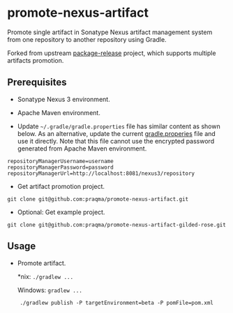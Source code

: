 # promote-nexus-artifact

Promote single artifact in Sonatype Nexus artifact management system from one repository to another repository using Gradle.

Forked from upstream [package-release](https://github.com/praqma/packagerelease) project, which supports multiple artifacts promotion.

## Prerequisites

* Sonatype Nexus 3 environment.

* Apache Maven environment.

* Update `~/.gradle/gradle.properties` file has similar content as shown below. As an alternative, update the current [gradle.properies](gradle.properties) file and use it directly. Note that this file cannot use the encrypted password generated from Apache Maven environment.

```
repositoryManagerUsername=username
repositoryManagerPassword=password
repositoryManagerUrl=http://localhost:8081/nexus3/repository
```

* Get artifact promotion project.

```
git clone git@github.com:praqma/promote-nexus-artifact.git
```

* Optional: Get example project.

```
git clone git@github.com:praqma/promote-nexus-artifact-gilded-rose.git
```

## Usage

*  Promote artifact.

    *nix:    `./gradlew ...`

    Windows: `gradlew ...`

```
    ./gradlew publish -P targetEnvironment=beta -P pomFile=pom.xml
```
